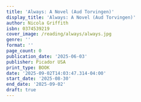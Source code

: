 ```yaml
---
title: 'Always: A Novel (Aud Torvingen)'
display_title: 'Always: A Novel (Aud Torvingen)'
author: Nicola Griffith
isbn: 0374539219
cover_image: /reading/always/always.jpg
genre: ''
format: ''
page_count: 0
publication_date: '2025-06-03'
publisher: Picador USA
print_type: BOOK
date: '2025-09-02T14:03:47.314-04:00'
start_date: '2025-08-30'
end_date: '2025-09-02'
draft: true
---
```


